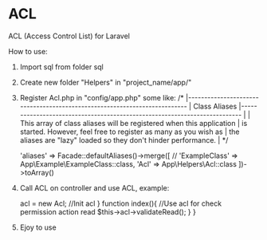# ACL
ACL (Access Control List) for Laravel

How to use:
1. Import sql from folder sql
2. Create new folder "Helpers" in "project_name/app/"
3. Register Acl.php in "config/app.php" some like:
   /*
    |--------------------------------------------------------------------------
    | Class Aliases
    |--------------------------------------------------------------------------
    |
    | This array of class aliases will be registered when this application
    | is started. However, feel free to register as many as you wish as
    | the aliases are "lazy" loaded so they don't hinder performance.
    |
    */

    'aliases' => Facade::defaultAliases()->merge([
        // 'ExampleClass' => App\Example\ExampleClass::class,
        'Acl' => App\Helpers\Acl::class
    ])->toArray()

4. Call ACL on controller and use ACL, example:
    <?php

        namespace App\Http\Controllers;

        use App\Models\Dashboard;
        use Illuminate\Http\Request;
        use Acl; // call Acl class

        class DashboardController extends Controller
        {
            function __construct(){
                $this->acl = new Acl; //Init acl
            }
            function index(){
                //Use acl for check permission action read
                $this->acl->validateRead();
            }
        }
5.  Ejoy to use    
